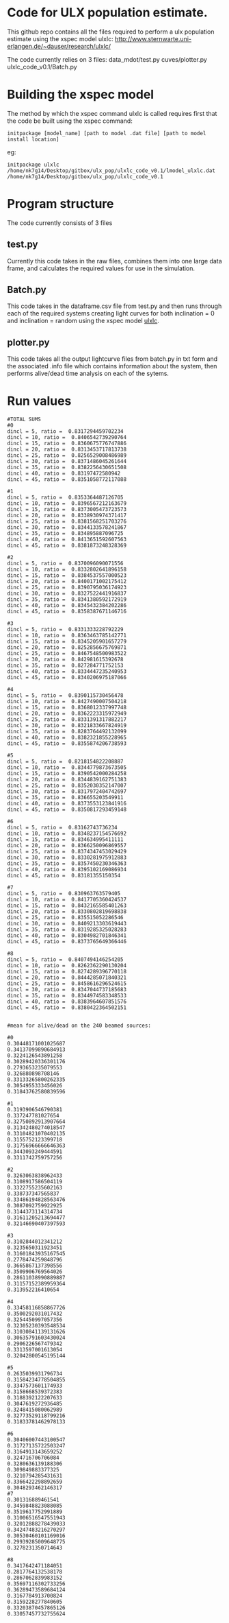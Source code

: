 # Code for ULX population estimate.

This github repo contains all the files required to perform a ulx population estimate using the xspec model ulxlc: http://www.sternwarte.uni-erlangen.de/~dauser/research/ulxlc/

The code currently relies on 3 files:
    data_mdot/test.py
    cuves/plotter.py
    ulxlc_code_v0.1/Batch.py
    
# Building the xspec model

The method by which the xspec command ulxlc is called requires first that the code be built using the xspec command:

    initpackage [model_name] [path to model .dat file] [path to model install location]
eg:

    initpackage ulxlc /home/nk7g14/Desktop/gitbox/ulx_pop/ulxlc_code_v0.1/lmodel_ulxlc.dat /home/nk7g14/Desktop/gitbox/ulx_pop/ulxlc_code_v0.1

# Program structure

The code currently consists of 3 files

## test.py

Currently this code takes in the raw files, combines them into one large data
frame, and calculates the required values for use in the simulation.

## Batch.py

This code takes in the dataframe.csv file from test.py and then runs through each
of the required systems creating light curves for both inclination = 0 and inclination = random
using the xspec model [ulxlc](http://www.sternwarte.uni-erlangen.de/~dauser/research/ulxlc/ "ulxlc").

## plotter.py

This code takes all the output lightcurve files from batch.py in txt form and the associated
.info file which contains information about the system, then performs alive/dead time
analysis on each of the sytems.


# Run values
 	

~~~~
#TOTAL SUMS
#0
dincl = 5, ratio =  0.8317294459702234
dincl = 10, ratio =  0.8406542739290764
dincl = 15, ratio =  0.8360675776747886
dincl = 20, ratio =  0.8313453717813738
dincl = 25, ratio =  0.8256529008486989
dincl = 30, ratio =  0.8371486045261644
dincl = 35, ratio =  0.8382256430651508
dincl = 40, ratio =  0.83197472580942
dincl = 45, ratio =  0.8351058772117088

#1
dincl = 5, ratio =  0.8353364487126705
dincl = 10, ratio =  0.8396567212163679
dincl = 15, ratio =  0.8373005473723573
dincl = 20, ratio =  0.8338930974371417
dincl = 25, ratio =  0.8381568251703276
dincl = 30, ratio =  0.8344133578241867
dincl = 35, ratio =  0.834895887096725
dincl = 40, ratio =  0.8413651592607563
dincl = 45, ratio =  0.8381873248328369

#2
dincl = 5, ratio =  0.8370096090071556
dincl = 10, ratio =  0.8332802641896158
dincl = 15, ratio =  0.8384537557000523
dincl = 20, ratio =  0.8400171002175412
dincl = 25, ratio =  0.8390795036174923
dincl = 30, ratio =  0.8327522441916837
dincl = 35, ratio =  0.8341380592172919
dincl = 40, ratio =  0.8345432384202286
dincl = 45, ratio =  0.8358387671146716

#3
dincl = 5, ratio =  0.8331333228792229
dincl = 10, ratio =  0.8363463785142771
dincl = 15, ratio =  0.8345205901657279
dincl = 20, ratio =  0.8252856675769871
dincl = 25, ratio =  0.8467548500983522
dincl = 30, ratio =  0.842981615392678
dincl = 35, ratio =  0.827284771752153
dincl = 40, ratio =  0.8334447235240953
dincl = 45, ratio =  0.8340206975187066

#4
dincl = 5, ratio =  0.8390115730456478
dincl = 10, ratio =  0.8427490007504218
dincl = 15, ratio =  0.8368012337997748
dincl = 20, ratio =  0.8362223315972949
dincl = 25, ratio =  0.8331391317882217
dincl = 30, ratio =  0.8321833667824919
dincl = 35, ratio =  0.8283764492132099
dincl = 40, ratio =  0.8382321855228965
dincl = 45, ratio =  0.8355874206738593

#5
dincl = 5, ratio =  0.8218154822208887
dincl = 10, ratio =  0.8344779873673505
dincl = 15, ratio =  0.8390542000284258
dincl = 20, ratio =  0.8344839162751383
dincl = 25, ratio =  0.8352030352147007
dincl = 30, ratio =  0.8317972404742697
dincl = 35, ratio =  0.836655203549911
dincl = 40, ratio =  0.8373553123841916
dincl = 45, ratio =  0.8350817293459148

#6
dincl = 5, ratio =  0.83162743736234
dincl = 10, ratio =  0.8348237154576692
dincl = 15, ratio =  0.834634995411111
dincl = 20, ratio =  0.8366250096869557
dincl = 25, ratio =  0.8374347453029429
dincl = 30, ratio =  0.8330281975912883
dincl = 35, ratio =  0.8357450230346363
dincl = 40, ratio =  0.8395102169086934
dincl = 45, ratio =  0.83181355150354

#7
dincl = 5, ratio =  0.830963763579405
dincl = 10, ratio =  0.8417705360424537
dincl = 15, ratio =  0.8432165585401263
dincl = 20, ratio =  0.8330802819698838
dincl = 25, ratio =  0.835515052286546
dincl = 30, ratio =  0.8409213303619443
dincl = 35, ratio =  0.8319285325028283
dincl = 40, ratio =  0.8304982701846341
dincl = 45, ratio =  0.8373765649366446

#8
dincl = 5, ratio =  0.8407494146254205
dincl = 10, ratio =  0.8262362290130204
dincl = 15, ratio =  0.8274289396770118
dincl = 20, ratio =  0.8444285071840321
dincl = 25, ratio =  0.8458616296524615
dincl = 30, ratio =  0.8347044737185683
dincl = 35, ratio =  0.8344974583348533
dincl = 40, ratio =  0.8383964607851576
dincl = 45, ratio =  0.8380422364502151


#mean for alive/dead on the 240 beamed sources:

#0
0.30448171001025687
0.34137099890684913
0.3224126543891258
0.30289420336301176
0.2793653235079553
0.326880898708146
0.33133265800262335
0.3054955333456026
0.31843762580839596

#1
0.3193906546790381
0.337247781027654
0.32750892913907664
0.31342480274018547
0.33104821070402135
0.3155752123399718
0.31756966666646363
0.3443093249444591
0.3311742759757256

#2
0.3263063838962433
0.3108917586504119
0.3322755235602163
0.338737347565837
0.33486194828563476
0.3087092759922925
0.3144373114314734
0.31611205213694477
0.32146690407397593

#3
0.3102844012341212
0.3235650311923451
0.31601843935167545
0.2778474259848796
0.3665867137398556
0.3509906769564026
0.28611038990889887
0.31157152389959364
0.313952216410654

#4
0.33458116858867726
0.3500292031017432
0.3254450997057356
0.32305230393548534
0.31030841139131626
0.30635791603430024
0.2906226567479342
0.3313597001613054
0.32042800545195144

#5
0.2635039931796734
0.31584234778504855
0.3347573601174933
0.3158668539372383
0.3188392122207633
0.3047619272936485
0.3248415080062989
0.32773529118799216
0.31833781462978133

#6
0.30406007443100547
0.31727135722503247
0.3164913143659252
0.324716706706084
0.3280636139188306
0.309849883377325
0.3210794285431631
0.3366422298892659
0.3048293462146317
#7
0.301316889461541
0.3459848823088085
0.3519617752991889
0.31006516547551943
0.32012888278439033
0.34247483216270297
0.30530460101169016
0.29939285009648775
0.3278231350714643

#8
0.3417642471184051
0.2817764132538178
0.2867062839983152
0.35697116302733256
0.36289473589684124
0.3167784913700824
0.3159228277840605
0.33203870457865126
0.33057457732755624
~~~~


